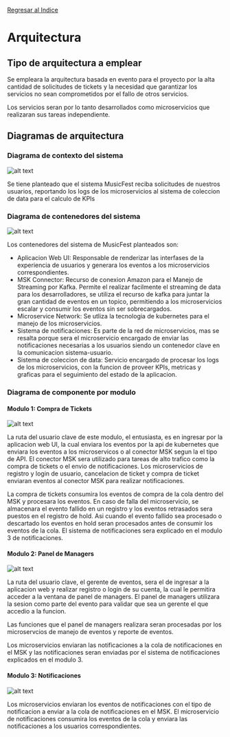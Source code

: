 [Regresar al Indice](../proyecto.md)

# Arquitectura

## Tipo de arquitectura a emplear

Se empleara la arquitectura basada en evento para el proyecto por la alta cantidad de solicitudes de tickets y la necesidad que garantizar los servicios no sean comprometidos por el fallo de otros servicios.

Los servicios seran por lo tanto desarrollados como microservicios que realizaran sus tareas independiente.

## Diagramas de arquitectura

### Diagrama de contexto del sistema

![alt text](<Imagenes/Arquitectura-Diagrama de contexto.drawio.png>)

Se tiene planteado que el sistema MusicFest reciba solicitudes de nuestros usuarios, reportando los logs de los microservicios al sistema de coleccion de data para el calculo de KPIs

### Diagrama de contenedores del sistema

![alt text](<Imagenes/Arquitectura-Diagrama de contenedores.drawio.png>)

Los contenedores del sistema de MusicFest planteados son:
    
* Aplicacion Web UI: Responsable de renderizar las interfases de la experiencia de usuarios y generara los eventos a los microservicios correspondientes.
* MSK Connector: Recurso de conexion Amazon para el Manejo de Streaming por Kafka. Permite el realizar facilmente el streaming de data para los desarrolladores, se utiliza el recurso de kafka para juntar la gran cantidad de eventos en un topico, permitiendo a los microservicios escalar y consumir los eventos sin ser sobrecargados.
* Microservice Network: Se utliza la tecnologia de kubernetes para el manejo de los microservicios.
* Sistema de notificaciones: Es parte de la red de microservicios, mas se resalta porque sera el microservicio encargado de enviar las notificaciones necesarias a los usuarios siendo un contenedor clave en la comunicacion sistema-usuario.
* Sistema de coleccion de data: Servicio encargado de procesar los logs de los microservicios, con la funcion de proveer KPIs, metricas y graficas para el seguimiento del estado de la aplicacion. 

### Diagrama de componente por modulo

#### Modulo 1: Compra de Tickets

![alt text](<Imagenes/Arquitectura-Diagrama de componente - Compra de Tickets.drawio.png>)

La ruta del usuario clave de este modulo, el entusiasta, es en ingresar por la aplicacion web UI, la cual enviara los eventos por la api de kubernetes que enviara los eventos a los microservicos o al conector MSK segun la el tipo de API. El conector MSK sera utilizado para tareas de alto trafico como la compra de tickets o el envio de notificaciones. Los microservicios de registro y login de usuario, cancelacion de ticket y compra de ticket enviaran eventos al conector MSK para realizar notificaciones.

La compra de tickets consumira los eventos de compra de la cola dentro del MSK y procesara los eventos. En caso de falla del microservicio, se almacenara el evento fallido en un registro y los eventos retrasados sera puestos en el registro de hold. Asi cuando el evento fallido sea procesado o descartado los eventos en hold seran procesados antes de consumir los eventos de la cola.
El sistema de notificaciones sera explicado en el modulo 3 de notificaciones.

#### Modulo 2: Panel de Managers

![alt text](<Imagenes/Arquitectura-Diagrama de componente - Panel de managers.drawio.png>)

La ruta del usuario clave, el gerente de eventos, sera el de ingresar a la aplicacion web y realizar registro o login de su cuenta, la cual le permitira acceder a la ventana de panel de managers. El panel de managers utilizara la sesion como parte del evento para validar que sea un gerente el que accedio a la funcion.

Las funciones que el panel de managers realizara seran procesadas por los microservcios de manejo de eventos y reporte de eventos.

Los microservicios enviaran las notificaciones a la cola de notificaciones en el MSK y las notificaciones seran enviadas por el sistema de notificaciones explicados en el modulo 3.

#### Modulo 3: Notificaciones

![alt text](<Imagenes/Arquitectura-Diagrama de componente - Notificaciones.drawio.png>)

Los microservicios enviaran los eventos de notificaciones con el tipo de notificacion a enviar a la cola de notificaciones en el MSK. El microservicio de notificaciones consumira los eventos de la cola y enviara las notificaciones a los usuarios correspondientes.